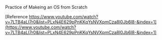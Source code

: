 Practice of Makeing an OS from Scratch

[Reference https://www.youtube.com/watch?v=7LTB4aLI7r0&list=PLxN4E629pPnKKqYsNVXpmCza8l0Jb6l8-&index=1](https://www.youtube.com/watch?v=7LTB4aLI7r0&list=PLxN4E629pPnKKqYsNVXpmCza8l0Jb6l8-&index=1)

